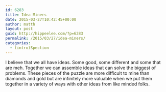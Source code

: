 ```yaml
---
id: 6283
title: Idea Miners
date: 2015-03-27T10:42:45+00:00
author: matth
layout: post
guid: http://hippeelee.com/?p=6283
permalink: /2015/03/27/idea-miners/
categories:
  - (intro)Spection
---
```

I believe that we all have ideas. Some good, some different and some that are meh. Together we can assemble ideas that can solve the biggest of problems. These pieces of the puzzle are more difficult to mine than diamonds and gold but are infinitely more valuable when we put them together in a variety of ways with other ideas from like minded folks.&nbsp;